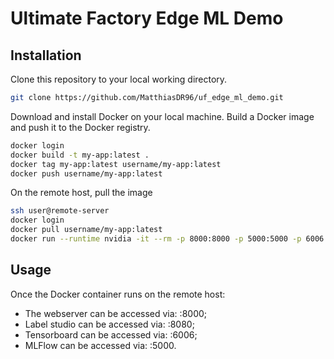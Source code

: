 # Ultimate Factory Edge ML Demo

## Installation

Clone this repository to your local working directory.

```bash
git clone https://github.com/MatthiasDR96/uf_edge_ml_demo.git
```

Download and install Docker on your local machine. Build a Docker image and push it to the Docker registry.

```bash
docker login
docker build -t my-app:latest .  
docker tag my-app:latest username/my-app:latest 
docker push username/my-app:latest     
```

On the remote host, pull the image

```bash
ssh user@remote-server
docker login
docker pull username/my-app:latest
docker run --runtime nvidia -it --rm -p 8000:8000 -p 5000:5000 -p 6006:6006 --ipc=host --device /dev/video0 username/my-app:latest 
```

## Usage

Once the Docker container runs on the remote host:
* The webserver can be accessed via: <host-ip>:8000;
* Label studio can be accessed via: <host-ip>:8080;
* Tensorboard can be accessed via: <host-ip>:6006;
* MLFlow can be accessed via: <host-ip>:5000.